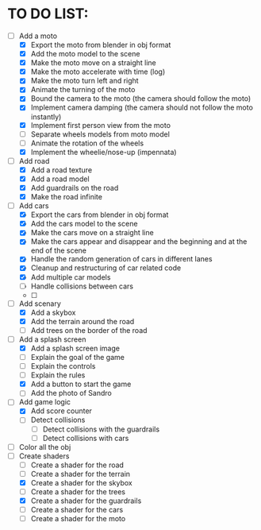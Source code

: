 # TO DO LIST:
- [ ] Add a moto
  - [x] Export the moto from blender in obj format
  - [x] Add the moto model to the scene
  - [x] Make the moto move on a straight line
  - [x] Make the moto accelerate with time (log)
  - [x] Make the moto turn left and right
  - [x] Animate the turning of the moto
  - [x] Bound the camera to the moto (the camera should follow the moto)
  - [x] Implement camera damping (the camera should not follow the moto instantly)
  - [x] Implement first person view from the moto
  - [ ] Separate wheels models from moto model
  - [ ] Animate the rotation of the wheels
  - [x] Implement the wheelie/nose-up (impennata)
- [ ] Add road
  - [x] Add a road texture
  - [x] Add a road model
  - [x] Add guardrails on the road
  - [x] Make the road infinite
- [ ] Add cars
  - [x] Export the cars from blender in obj format
  - [x] Add the cars model to the scene
  - [x] Make the cars move on a straight line
  - [x] Make the cars appear and disappear and the beginning and at the end of the scene
  - [x] Handle the random generation of cars in different lanes
  - [x] Cleanup and restructuring of car related code
  - [x] Add multiple car models
  - [ ] Handle collisions between cars
  - [ ] 
- [ ] Add scenary
  - [x] Add a skybox
  - [x] Add the terrain around the road
  - [ ] Add trees on the border of the road
- [ ] Add a splash screen
  - [x] Add a splash screen image
  - [ ] Explain the goal of the game
  - [ ] Explain the controls
  - [ ] Explain the rules
  - [x] Add a button to start the game
  - [ ] Add the photo of Sandro
- [ ] Add game logic
  - [x] Add score counter
  - [ ] Detect collisions
    - [ ] Detect collisions with the guardrails
    - [ ] Detect collisions with cars
- [ ] Color all the obj
- [ ] Create shaders
  - [ ] Create a shader for the road
  - [ ] Create a shader for the terrain
  - [x] Create a shader for the skybox
  - [ ] Create a shader for the trees
  - [x] Create a shader for the guardrails
  - [ ] Create a shader for the cars
  - [ ] Create a shader for the moto